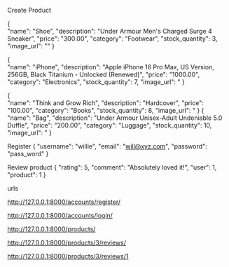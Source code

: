  Create Product
 
 {     
    "name": "Shoe",
    "description": "Under Armour Men's Charged Surge 4 Sneaker",
    "price": "300.00",
    "category": "Footwear",
    "stock_quantity": 3,
    "image_url": ""
 }

 {      
    "name": "iPhone",
    "description": "Apple iPhone 16 Pro Max, US Version, 256GB, Black Titanium - Unlocked (Renewed)",
    "price": "1000.00",
    "category": "Electronics",
    "stock_quantity": 7,
    "image_url": "
 }

 {      
    "name": "Think and Grow Rich",
    "description": "Hardcover",
    "price": "100.00",
    "category": "Books",
    "stock_quantity": 8,
    "image_url": "
 }
  {      
    "name": "Bag",
    "description": "Under Armour Unisex-Adult Undeniable 5.0 Duffle",
    "price": "200.00",
    "category": "Luggage",
    "stock_quantity": 10,
    "image_url": "
 }
 
 
Register
{
    "username": "willie",
    "email": "will@xyz.com",
    "password": "pass_word"
}

Review product
{
    "rating": 5,
    "comment": "Absolutely loved it!",
    "user": 1,
    "product": 1
}

urls

http://127.0.0.1:8000/accounts/register/

http://127.0.0.1:8000/accounts/login/

http://127.0.0.1:8000/products/

http://127.0.0.1:8000/products/3/reviews/

http://127.0.0.1:8000/products/3/reviews/1